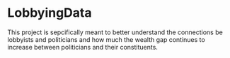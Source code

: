 # LobbyingData
This project is sepcifically meant to better understand the connections be lobbyists and politicians and how much the wealth gap continues to increase between politicians and their constituents.
